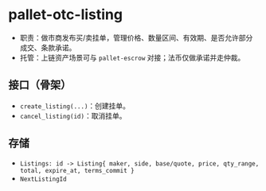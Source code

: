# pallet-otc-listing

- 职责：做市商发布买/卖挂单，管理价格、数量区间、有效期、是否允许部分成交、条款承诺。
- 托管：上链资产场景可与 `pallet-escrow` 对接；法币仅做承诺并走仲裁。

## 接口（骨架）
- `create_listing(...)`：创建挂单。
- `cancel_listing(id)`：取消挂单。

## 存储
- `Listings: id -> Listing{ maker, side, base/quote, price, qty_range, total, expire_at, terms_commit }`
- `NextListingId`
